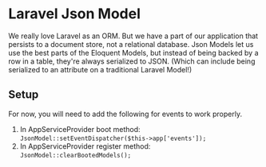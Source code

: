 # Laravel Json Model

We really love Laravel as an ORM. But we have a part of our application that persists to a document store,
not a relational database. Json Models let us use the best parts of the Eloquent Models, 
but instead of being backed by a row in a table, they're always serialized to JSON. (Which can include 
being serialized to an attribute on a traditional Laravel Model!)

## Setup

For now, you will need to add the following for events to work properly.
1. In AppServiceProvider boot method: `JsonModel::setEventDispatcher($this->app['events']);`
2. In AppServiceProvider register method: `JsonModel::clearBootedModels();`
